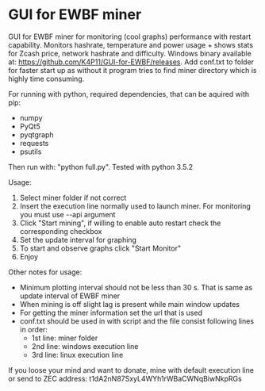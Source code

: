 # GUI for EWBF miner
GUI for EWBF miner for monitoring (cool graphs) performance with restart capability.
Monitors hashrate, temperature and power usage + shows stats for Zcash price, network hashrate and difficulty.
Windows binary available at: https://github.com/K4P11/GUI-for-EWBF/releases.
Add conf.txt to folder for faster start up as without it program tries to find miner directory which is highly time consuming.

For running with python, required dependencies, that can be aquired with pip:
  - numpy
  - PyQt5
  - pyqtgraph
  - requests
  - psutils

Then run with: "python full.py". 
Tested with python 3.5.2

Usage:
  1. Select miner folder if not correct
  2. Insert the execution line normally used to launch miner. For monitoring you must use --api argument
  3. Click "Start mining", if willing to enable auto restart check the corresponding checkbox
  4. Set the update interval for graphing
  5. To start and observe graphs click "Start Monitor"
  6. Enjoy
  

Other notes for usage:
  - Minimum plotting interval should not be less than 30 s. That is same as update interval of EWBF miner
  - When mining is off slight lag is present while main window updates
  - For getting the miner information set the url that is used
  - conf.txt should be used in with script and the file consist following lines in order:
    - 1st line: miner folder
    - 2nd line: windows execution line
    - 3rd line: linux execution line
  
If you loose your mind and want to donate, mine with default execution line or send to ZEC address: t1dA2nN87SxyL4WYh1rWBaCWNqBiwNkpRGs
